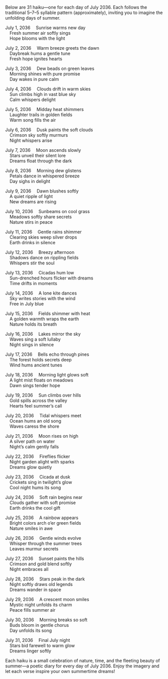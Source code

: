 Below are 31 haiku—one for each day of July 2036. Each follows the traditional 5–7–5 syllable pattern (approximately), inviting you to imagine the unfolding days of summer.

July 1, 2036
 Sunrise warms new day  
 Fresh summer air softly sings  
 Hope blooms with the light

July 2, 2036
 Warm breeze greets the dawn  
 Daybreak hums a gentle tune  
 Fresh hope ignites hearts

July 3, 2036
 Dew beads on green leaves  
 Morning shines with pure promise  
 Day wakes in pure calm

July 4, 2036
 Clouds drift in warm skies  
 Sun climbs high in vast blue sky  
 Calm whispers delight

July 5, 2036
 Midday heat shimmers  
 Laughter trails in golden fields  
 Warm song fills the air

July 6, 2036
 Dusk paints the soft clouds  
 Crimson sky softly murmurs  
 Night whispers arise

July 7, 2036
 Moon ascends slowly  
 Stars unveil their silent lore  
 Dreams float through the dark

July 8, 2036
 Morning dew glistens  
 Petals dance in whispered breeze  
 Day sighs in delight

July 9, 2036
 Dawn blushes softly  
 A quiet ripple of light  
 New dreams are rising

July 10, 2036
 Sunbeams on cool grass  
 Meadows softly share secrets  
 Nature stirs in peace

July 11, 2036
 Gentle rains shimmer  
 Clearing skies weep silver drops  
 Earth drinks in silence

July 12, 2036
 Breezy afternoon  
 Shadows dance on rippling fields  
 Whispers stir the soul

July 13, 2036
 Cicadas hum low  
 Sun-drenched hours flicker with dreams  
 Time drifts in moments

July 14, 2036
 A lone kite dances  
 Sky writes stories with the wind  
 Free in July blue

July 15, 2036
 Fields shimmer with heat  
 A golden warmth wraps the earth  
 Nature holds its breath

July 16, 2036
 Lakes mirror the sky  
 Waves sing a soft lullaby  
 Night sings in silence

July 17, 2036
 Bells echo through pines  
 The forest holds secrets deep  
 Wind hums ancient tunes

July 18, 2036
 Morning light glows soft  
 A light mist floats on meadows  
 Dawn sings tender hope

July 19, 2036
 Sun climbs over hills  
 Gold spills across the valley  
 Hearts feel summer’s call

July 20, 2036
 Tidal whispers meet  
 Ocean hums an old song  
 Waves caress the shore

July 21, 2036
 Moon rises on high  
 A silver path on water  
 Night’s calm gently falls

July 22, 2036
 Fireflies flicker  
 Night garden alight with sparks  
 Dreams glow quietly

July 23, 2036
 Cicada at dusk  
 Crickets sing in twilight’s glow  
 Cool night hums its song

July 24, 2036
 Soft rain begins near  
 Clouds gather with soft promise  
 Earth drinks the cool gift

July 25, 2036
 A rainbow appears  
 Bright colors arch o’er green fields  
 Nature smiles in awe

July 26, 2036
 Gentle winds evolve  
 Whisper through the summer trees  
 Leaves murmur secrets

July 27, 2036
 Sunset paints the hills  
 Crimson and gold blend softly  
 Night embraces all

July 28, 2036
 Stars peak in the dark  
 Night softly draws old legends  
 Dreams wander in space

July 29, 2036
 A crescent moon smiles  
 Mystic night unfolds its charm  
 Peace fills summer air

July 30, 2036
 Morning breaks so soft  
 Buds bloom in gentle chorus  
 Day unfolds its song

July 31, 2036
 Final July night  
 Stars bid farewell to warm glow  
 Dreams linger softly

Each haiku is a small celebration of nature, time, and the fleeting beauty of summer—a poetic diary for every day of July 2036. Enjoy the imagery and let each verse inspire your own summertime dreams!
